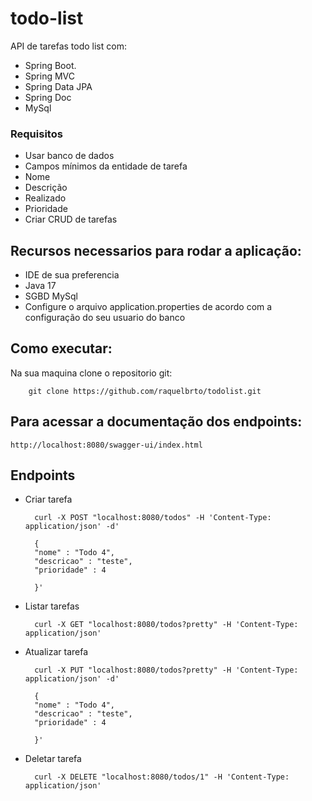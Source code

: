 # todo-list
 API de tarefas todo list com:
 - Spring Boot.
 - Spring MVC
 - Spring Data JPA
 - Spring Doc 
 - MySql

### Requisitos

 - Usar banco de dados
 - Campos mínimos da entidade de tarefa 
 - Nome
 - Descrição
 - Realizado
 - Prioridade
 - Criar CRUD de tarefas

## Recursos necessarios para rodar a aplicação:
- IDE de sua preferencia
- Java 17
- SGBD MySql
- Configure o arquivo application.properties de acordo com a configuração do seu usuario do banco

## Como executar:
Na sua maquina clone o repositorio git:

        git clone https://github.com/raquelbrto/todolist.git

## Para acessar a documentação dos endpoints:
    http://localhost:8080/swagger-ui/index.html

## Endpoints
- Criar tarefa

        curl -X POST "localhost:8080/todos" -H 'Content-Type: application/json' -d'

        {
        "nome" : "Todo 4",
        "descricao" : "teste",
        "prioridade" : 4
        
        }'

- Listar tarefas

        curl -X GET "localhost:8080/todos?pretty" -H 'Content-Type: application/json'

- Atualizar tarefa
        
        curl -X PUT "localhost:8080/todos?pretty" -H 'Content-Type: application/json' -d'

        {
        "nome" : "Todo 4",
        "descricao" : "teste",
        "prioridade" : 4
        
        }'

- Deletar tarefa

        curl -X DELETE "localhost:8080/todos/1" -H 'Content-Type: application/json'
